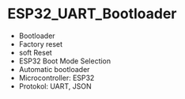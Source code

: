 # ESP32_UART_Bootloader
- Bootloader
- Factory reset
- soft Reset
- ESP32 Boot Mode Selection
- Automatic bootloader
- Microcontroller: ESP32
- Protokol: UART, JSON
